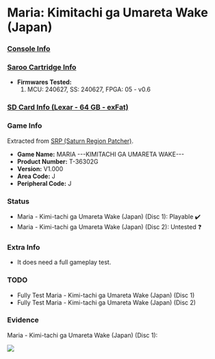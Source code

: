 # Maria: Kimitachi ga Umareta Wake (Japan)

### [Console Info](../../../../Info/Consoles/VA13/README.md)

### [Saroo Cartridge Info](../../../../Info/Cartridges/RetroGameParadiseStore/1.32F/README.md)

- <b>Firmwares Tested:</b>
  1. MCU: 240627, SS: 240627, FPGA: 05 - v0.6

### [SD Card Info (Lexar - 64 GB - exFat)](../../../../Info/SdCards/Lexar/64GB/exfat/README.md)

### Game Info

Extracted from [SRP (Saturn Region Patcher)](https://segaxtreme.net/resources/saturn-region-patcher.81/download).

- <b>Game Name:</b> MARIA ---KIMITACHI GA UMARETA WAKE---
- <b>Product Number:</b> T-36302G
- <b>Version:</b> V1.000
- <b>Area Code:</b> J
- <b>Peripheral Code:</b> J

### Status

- Maria - Kimi-tachi ga Umareta Wake (Japan) (Disc 1): Playable :heavy_check_mark:
- Maria - Kimi-tachi ga Umareta Wake (Japan) (Disc 2): Untested :question:

### Extra Info

- It does need a full gameplay test.

### TODO

- Fully Test Maria - Kimi-tachi ga Umareta Wake (Japan) (Disc 1)
- Fully Test Maria - Kimi-tachi ga Umareta Wake (Japan) (Disc 2)

### Evidence

Maria - Kimi-tachi ga Umareta Wake (Japan) (Disc 1):

[![](https://img.youtube.com/vi/eucPqMikIBY/0.jpg)](https://www.youtube.com/watch?v=eucPqMikIBY)
